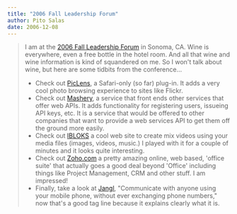 ```yaml
---
title: "2006 Fall Leadership Forum"
author: Pito Salas
date: 2006-12-08
---
```



>
> I am at the [2006 Fall Leadership
> Forum](<http://www.guidewiregroup.com/site/fallforum/>) in Sonoma, CA. Wine
> is everywhere, even a free bottle in the hotel room. And all that wine and
> wine information is kind of squandered on me. So I won't talk about wine,
> but here are some tidbits from the conference…
>
>   * Check out [PicLens](<http://www.piclens.com/mac/>), a Safari-only (so
> far) plug-in. It adds a very cool photo browsing experience to sites like
> Flickr.
>   * Check out [Mashery](<http://www.mashery.com/>), a service that front
> ends other services that offer web APIs. It adds functionality for
> registering users, issueing API keys, etc. It is a service that would be
> offered to other companies that want to provide a web services API to get
> them off the ground more easily.
>   * Check out [IBLOKS](<http://www.ibloks.com/>) a cool web site to create
> mix videos using your media files (images, videos, music.) I played with it
> for a couple of minutes and it looks quite interesting.
>   * Check out [Zoho.com](<http://www.zoho.com/>) a pretty amazing online,
> web based, 'office suite' that actually goes a good deal beyond 'Office'
> including things like Project Management, CRM and other stuff. I am
> impressed!
>   * Finally, take a look at
> [Jangl](<http://www.jangl.com/JanglWeb/Default.aspx>), "Communicate with
> anyone using your mobile phone, without ever exchanging phone numbers," now
> that's a good tag line because it explains clearly what it is.
>


